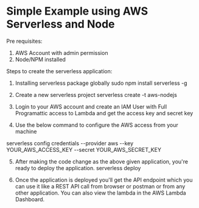 # Simple Example using AWS Serverless and Node

Pre requisites:
1. AWS Account with admin permission
2. Node/NPM installed

Steps to create the serverless application:

1. Installing serverless package globally
sudo npm install serverless -g

2. Create a new serverless project 
serverless create -t aws-nodejs

3. Login to your AWS account and create an IAM User with Full Programattic access to Lambda and get the access key and secret key

4. Use the below command to configure the AWS access from your machine

serverless config credentials --provider aws --key YOUR_AWS_ACCESS_KEY --secret YOUR_AWS_SECRET_KEY

5. After making the code change as the above given application, you're ready to deploy the application.
serverless deploy

6. Once the application is deployed you'll get the API endpoint which you can use it like a REST API call from browser or postman or from any other application. You can also view the lambda in the AWS Lambda Dashboard.
